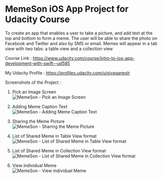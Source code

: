# MemeSon iOS App Project for Udacity Course 

To create an app that enables a user to take a picture, and add text at the top and bottom to form a meme. The user will be able to share the photo on Facebook and Twitter and also by SMS or email. Memes will appear in a tab view with two tabs: a table view and a collection view

Course Link : https://www.udacity.com/course/intro-to-ios-app-development-with-swift--ud585

My Udacity Profile : https://profiles.udacity.com/u/sivaganesh 

Screenshots of the Project :<br />

1) Pick an Image Screen <br />
![MemeSon - Pick an Image Screen](http://i.imgur.com/DEuz3Tv.png "MemeSon - Pick an Image Screen")

2) Adding Meme Caption Text <br />
![MemeSon - Adding Meme Caption Text](http://i.imgur.com/hHCm04G.png "MemeSon - Adding Meme Caption Text")

3) Sharing the Meme Picture <br />
![MemeSon - Sharing the Meme Picture](http://i.imgur.com/e7C5rDn.png "MemeSon - Sharing the Meme Picture")

4) List of Shared Meme in Table View format <br />
![MemeSon - List of Shared Meme in Table View format](http://i.imgur.com/hMSmxnc.png "MemeSon - List of Shared Meme in Table View format")

5) List of Shared Meme in Collection View format <br />
![MemeSon - List of Shared Meme in Collection View format](http://i.imgur.com/GWqSmq4.png "MemeSon - List of Shared Meme in Collection View format")

6) View individual Meme <br />
![MemeSon - View individual Meme](http://i.imgur.com/8udsqU2.png "MemeSon - View individual Meme")
